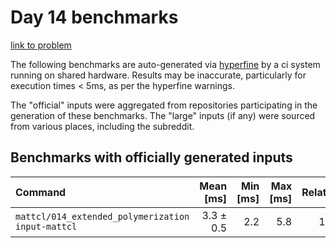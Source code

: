 # Day 14 benchmarks

[link to problem](http://adventofcode.com/2021/day/14)

The following benchmarks are auto-generated via [hyperfine](https://github.com/sharkdp/hyperfine) by a ci system running on shared hardware. Results may be inaccurate, particularly for execution times < 5ms, as per the hyperfine warnings.

The "official" inputs were aggregated from repositories participating in the generation of these benchmarks. The "large" inputs (if any) were sourced from various places, including the subreddit.

## Benchmarks with officially generated inputs
| Command | Mean [ms] | Min [ms] | Max [ms] | Relative |
|:---|---:|---:|---:|---:|
| `mattcl/014_extended_polymerization input-mattcl` | 3.3 ± 0.5 | 2.2 | 5.8 | 1.00 |
